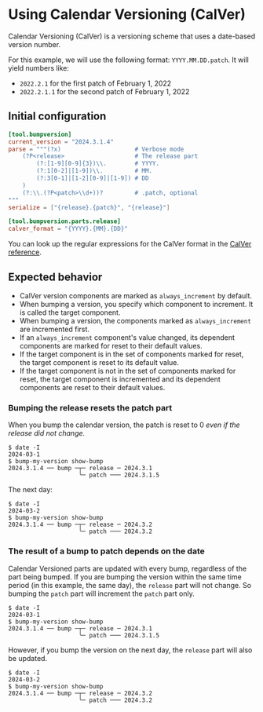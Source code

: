 # Using Calendar Versioning (CalVer)

Calendar Versioning (CalVer) is a versioning scheme that uses a date-based version number. 

For this example, we will use the following format: `YYYY.MM.DD.patch`. It will yield numbers like:

- `2022.2.1` for the first patch of February 1, 2022
- `2022.2.1.1` for the second patch of February 1, 2022

## Initial configuration

```toml title=".bumpversion.toml"
[tool.bumpversion]
current_version = "2024.3.1.4"
parse = """(?x)                     # Verbose mode
    (?P<release>                    # The release part
        (?:[1-9][0-9]{3})\\.        # YYYY.
        (?:1[0-2]|[1-9])\\.         # MM.
        (?:3[0-1]|[1-2][0-9]|[1-9]) # DD
    )
    (?:\\.(?P<patch>\\d+))?         # .patch, optional
"""
serialize = ["{release}.{patch}", "{release}"]

[tool.bumpversion.parts.release]
calver_format = "{YYYY}.{MM}.{DD}"
```

You can look up the regular expressions for the CalVer format in the [CalVer reference](../reference/calver_reference.md).

## Expected behavior

- CalVer version components are marked as `always_increment` by default.
- When bumping a version, you specify which component to increment. It is called the target component.
- When bumping a version, the components marked as `always_increment` are incremented first.
- If an `always_increment` component's value changed, its dependent components are marked for reset to their default values.
- If the target component is in the set of components marked for reset, the target component is reset to its default value.
- If the target component is not in the set of components marked for reset, the target component is incremented and its dependent components are reset to their default values.

### Bumping the release resets the patch part

When you bump the calendar version, the patch is reset to 0 _even if the release did not change._

```console title="Bumping the release resets patch"
$ date -I      
2024-03-1
$ bump-my-version show-bump
2024.3.1.4 ── bump ─┬─ release ─ 2024.3.1
                    ╰─ patch ─── 2024.3.1.5
```

The next day:

```console title="Bumping the release resets patch, the next day"
$ date -I      
2024-03-2
$ bump-my-version show-bump
2024.3.1.4 ── bump ─┬─ release ─ 2024.3.2
                    ╰─ patch ─── 2024.3.2
```

### The result of a bump to patch depends on the date

Calendar Versioned parts are updated with every bump, regardless of the part being bumped. If you are bumping the version within the same time period (in this example, the same day), the `release` part will not change. So bumping the `patch` part will increment the `patch` part only.


```console title="Bumping patch on the same day"
$ date -I      
2024-03-1
$ bump-my-version show-bump
2024.3.1.4 ── bump ─┬─ release ─ 2024.3.1
                    ╰─ patch ─── 2024.3.1.5
```

However, if you bump the version on the next day, the `release` part will also be updated.

```console title="Bumping patch on the next day"
$ date -I      
2024-03-2
$ bump-my-version show-bump
2024.3.1.4 ── bump ─┬─ release ─ 2024.3.2
                    ╰─ patch ─── 2024.3.2
```
